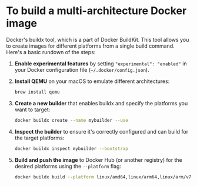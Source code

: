 
# To build a multi-architecture Docker image

Docker's buildx tool, which is a part of Docker BuildKit. This tool allows you to create images for different platforms from a single build command. Here's a basic rundown of the steps:

1. **Enable experimental features** by setting `"experimental": "enabled"` in your Docker configuration file (`~/.docker/config.json`).

2. **Install QEMU** on your macOS to emulate different architectures:
   ```sh
   brew install qemu
   ```

3. **Create a new builder** that enables buildx and specify the platforms you want to target:
   ```sh
   docker buildx create --name mybuilder --use
   ```

4. **Inspect the builder** to ensure it's correctly configured and can build for the target platforms:
   ```sh
   docker buildx inspect mybuilder --bootstrap
   ```

5. **Build and push the image** to Docker Hub (or another registry) for the desired platforms using the `--platform` flag:
   ```sh
   docker buildx build --platform linux/amd64,linux/arm64,linux/arm/v7 -t <username>/myimage:latest --push .
   ```